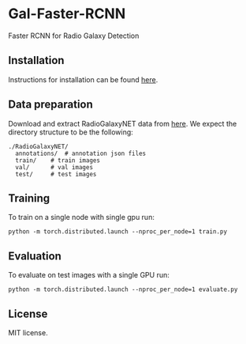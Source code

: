 # Gal-Faster-RCNN
Faster RCNN for Radio Galaxy Detection 

## Installation
Instructions for installation can be found [here](https://detectron2.readthedocs.io/en/latest/tutorials/install.html).

## Data preparation

Download and extract RadioGalaxyNET data from [here](https://data.csiro.au/collection/61068).
We expect the directory structure to be the following:
```
./RadioGalaxyNET/
  annotations/  # annotation json files
  train/    # train images
  val/      # val images
  test/     # test images
```

## Training

To train on a single node with single gpu run:
```
python -m torch.distributed.launch --nproc_per_node=1 train.py
```

## Evaluation
To evaluate on test images with a single GPU run:
```
python -m torch.distributed.launch --nproc_per_node=1 evaluate.py
```

## License
MIT license.
